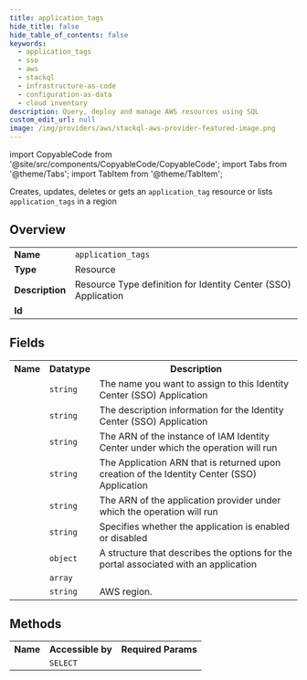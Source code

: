 ```yaml
---
title: application_tags
hide_title: false
hide_table_of_contents: false
keywords:
  - application_tags
  - sso
  - aws
  - stackql
  - infrastructure-as-code
  - configuration-as-data
  - cloud inventory
description: Query, deploy and manage AWS resources using SQL
custom_edit_url: null
image: /img/providers/aws/stackql-aws-provider-featured-image.png
---
```


import CopyableCode from '@site/src/components/CopyableCode/CopyableCode';
import Tabs from '@theme/Tabs';
import TabItem from '@theme/TabItem';

Creates, updates, deletes or gets an <code>application_tag</code> resource or lists <code>application_tags</code> in a region

## Overview
<table><tbody>
<tr><td><b>Name</b></td><td><code>application_tags</code></td></tr>
<tr><td><b>Type</b></td><td>Resource</td></tr>
<tr><td><b>Description</b></td><td>Resource Type definition for Identity Center (SSO) Application</td></tr>
<tr><td><b>Id</b></td><td><CopyableCode code="aws.sso.application_tags" /></td></tr>
</tbody></table>

## Fields
<table><tbody><tr><th>Name</th><th>Datatype</th><th>Description</th></tr><tr><td><CopyableCode code="name" /></td><td><code>string</code></td><td>The name you want to assign to this Identity Center (SSO) Application</td></tr>
<tr><td><CopyableCode code="description" /></td><td><code>string</code></td><td>The description information for the Identity Center (SSO) Application</td></tr>
<tr><td><CopyableCode code="instance_arn" /></td><td><code>string</code></td><td>The ARN of the instance of IAM Identity Center under which the operation will run</td></tr>
<tr><td><CopyableCode code="application_arn" /></td><td><code>string</code></td><td>The Application ARN that is returned upon creation of the Identity Center (SSO) Application</td></tr>
<tr><td><CopyableCode code="application_provider_arn" /></td><td><code>string</code></td><td>The ARN of the application provider under which the operation will run</td></tr>
<tr><td><CopyableCode code="status" /></td><td><code>string</code></td><td>Specifies whether the application is enabled or disabled</td></tr>
<tr><td><CopyableCode code="portal_options" /></td><td><code>object</code></td><td>A structure that describes the options for the portal associated with an application</td></tr>
<tr><td><CopyableCode code="tags" /></td><td><code>array</code></td><td></td></tr>
<tr><td><CopyableCode code="region" /></td><td><code>string</code></td><td>AWS region.</td></tr>
</tbody></table>

## Methods

<table><tbody>
  <tr>
    <th>Name</th>
    <th>Accessible by</th>
    <th>Required Params</th>
  </tr>
  <tr>
    <td><CopyableCode code="view" /></td>
    <td><code>SELECT</code></td>
    <td><CopyableCode code="region" /></td>
  </tr>
</tbody></table>








